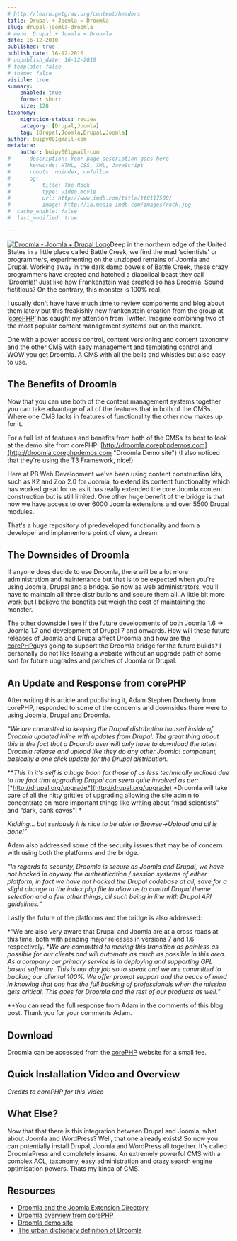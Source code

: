 ```yaml
---
# http://learn.getgrav.org/content/headers
title: Drupal + Joomla = Droomla
slug: drupal-joomla-droomla
# menu: Drupal + Joomla = Droomla
date: 16-12-2010
published: true
publish_date: 16-12-2010
# unpublish_date: 16-12-2010
# template: false
# theme: false
visible: true
summary:
    enabled: true
    format: short
    size: 128
taxonomy:
    migration-status: review
    category: [Drupal,Joomla]
    tag: [Drupal,Joomla,Drupal,Joomla]
author: buipy001gmail-com
metadata:
    author: buipy001gmail-com
#      description: Your page description goes here
#      keywords: HTML, CSS, XML, JavaScript
#      robots: noindex, nofollow
#      og:
#          title: The Rock
#          type: video.movie
#          url: http://www.imdb.com/title/tt0117500/
#          image: http://ia.media-imdb.com/images/rock.jpg
#  cache_enable: false
#  last_modified: true

---
```


[![Droomla - Joomla + Drupal Logo](/wp-content/uploads/2010/12/droomla-logo-new.png "droomla-logo-new")](/wp-content/uploads/2010/12/droomla-logo-new.png)Deep in the northern edge of the United States in a little place called Battle Creek, we find the mad ‘scientists' or programmers, experimenting on the unzipped remains of Joomla and Drupal. Working away in the dark damp bowels of Battle Creek, these crazy programmers have created and hatched a diabolical beast they call ‘Droomla!' Just like how Frankenstein was created so has Droomla. Sound fictitious? On the contrary, this monster is 100% real.

I usually don't have have much time to review components and blog about them lately but this freakishly new frankenstein creation from the group at ‘[corePHP](http://www.corephp.com/ "corePHP website")‘ has caught my attention from Twitter. Imagine combining two of the most popular content management systems out on the market.

One with a power access control, content versioning and content taxonomy and the other CMS with easy management and templating control and WOW you get Droomla. A CMS with all the bells and whistles but also easy to use.

## The Benefits of Droomla

Now that you can use both of the content management systems together you can take advantage of all of the features that in both of the CMSs. Where one CMS lacks in features of functionality the other now makes up for it.

For a full list of features and benefits from both of the CMSs its best to look at the demo site from corePHP: [http://droomla.corephpdemos.com](http://droomla.corephpdemos.com "Droomla Demo site") (I also noticed that they're using the T3 Framework, nice!)

Here at PB Web Development we've been using content construction kits, such as K2 and Zoo 2.0 for Joomla, to extend its content functionality which has worked great for us as it has really extended the core Joomla content construction but is still limited. One other huge benefit of the bridge is that now we have access to over 6000 Joomla extensions and over 5500 Drupal modules.

That's a huge repository of predeveloped functionality and from a developer and implementors point of view, a dream.

## The Downsides of Droomla

If anyone does decide to use Droomla, there will be a lot more administration and maintenance but that is to be expected when you're using Joomla, Drupal and a bridge. So now as web administrators, you'll have to maintain all three distributions and secure them all. A little bit more work but I believe the benefits out weigh the cost of maintaining the monster.

The other downside I see if the future developments of both Joomla 1.6 -> Joomla 1.7 and development of Drupal 7 and onwards. How will these future releases of Joomla and Drupal affect Droomla and how are the [corePHP](http://www.corephp.com/ "corePHP website")guys going to support the Droomla bridge for the future builds? I personally do not like leaving a website without an upgrade path of some sort for future upgrades and patches of Joomla or Drupal.

## An Update and Response from corePHP

After writing this article and publishing it, Adam Stephen Docherty from corePHP, responded to some of the concerns and downsides there were to using Joomla, Drupal and Droomla.

*“We are committed to keeping the Drupal distribution housed inside of Droomla updated inline with updates from Drupal. The great thing about this is the fact that a Droomla user will only have to download the latest Droomla release and upload like they do any other Joomla! component, basically a one click update for the Drupal distribution.*

***This in it's self is a huge boon for those of us less technically inclined due to the fact that upgrading Drupal can seem quite involved as per:* [*http://drupal.org/upgrade*](http://drupal.org/upgrade) *Droomla will take care of all the nitty gritties of upgrading allowing the site admin to concentrate on more important things like writing about “mad scientists” and “dark, dank caves”! *

*Kidding… but seriously it is nice to be able to Browse->Upload and all is done!”*

Adam also addressed some of the security issues that may be of concern with using both the platforms and the bridge.

*“In regards to security, Droomla is secure as Joomla and Drupal, we have not hacked in anyway the authentication / session systems of either platform, in fact we have not hacked the Drupal codebase at all, save for a slight change to the index.php file to allow us to control Drupal theme selection and a few other things, all such being in line with Drupal API guidelines.”*

Lastly the future of the platforms and the bridge is also addressed:

*“We are also very aware that Drupal and Joomla are at a cross roads at this time, both with pending major releases in versions 7 and 1.6 respectively. **We are committed to making this transition as painless as possible for our clients and will automate as much as possible in this area.* *As a company our primary service is in deploying and supporting GPL based software. This is our day job so to speak and we are committed to backing our cliental 100%. We offer prompt support and the peace of mind in knowing that one has the full backing of professionals when the mission gets critical. This goes for Droomla and the rest of our products as well.”*

**You can read the full response from Adam in the comments of this blog post. Thank you for your comments Adam.

## Download

Droomla can be accessed from the [corePHP](http://www.corephp.com/joomla-products/droomla.html "Droomla home page") website for a small fee.

## Quick Installation Video and Overview

  
*Credits to corePHP for this Video*

## What Else?

Now that that there is this integration between Drupal and Joomla, what about Joomla and WordPress? Well, that one already exists! So now you can potentially install Drupal, Joomla and WordPress all together. It's called DroomlaPress and completely insane. An extremely powerful CMS with a complex ACL, taxonomy, easy administration and crazy search engine optimisation powers. Thats my kinda of CMS.

## Resources

- [Droomla and the Joomla Extension Directory](http://extensions.joomla.org/extensions/news-production/content-construction/15116 "Droomla on JED")
- [Droomla overview from corePHP](http://www.corephp.com/joomla-products/droomla.html "link to corePHP Droomla")
- [Droomla demo site](http://droomla.corephpdemos.com/index.php "Droomla demo site")
- [The urban dictionary definition of Droomla](http://www.urbandictionary.com/define.php?term=Droomla)

 